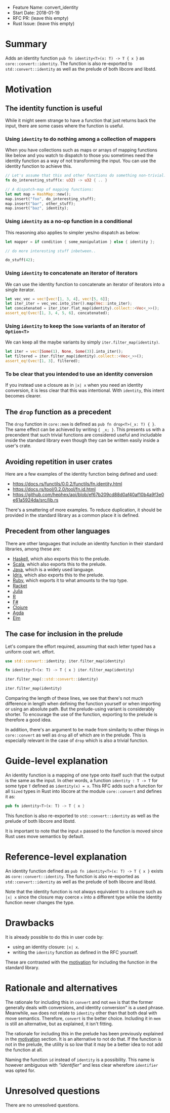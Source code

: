 - Feature Name: convert_identity
- Start Date: 2018-01-19
- RFC PR: (leave this empty)
- Rust Issue: (leave this empty)

# Summary
[summary]: #summary

Adds an identity function `pub fn identity<T>(x: T) -> T { x }` as
`core::convert::identity`. The function is also re-exported to
`std::convert::identity` as well as the prelude of
both libcore and libstd.

# Motivation
[motivation]: #motivation

## The identity function is useful

While it might seem strange to have a function that just returns back the input,
there are some cases where the function is useful.

### Using `identity` to do nothing among a collection of mappers

When you have collections such as maps or arrays of mapping functions like
below and you watch to dispatch to those you sometimes need the identity
function as a way of not transforming the input. You can use the identity
function to achieve this.

```rust
// Let's assume that this and other functions do something non-trivial.
fn do_interesting_stuff(x: u32) -> u32 { .. }

// A dispatch-map of mapping functions:
let mut map = HashMap::new();
map.insert("foo", do_interesting_stuff);
map.insert("bar", other_stuff);
map.insert("baz", identity);
```

### Using `identity` as a no-op function in a conditional

This reasoning also applies to simpler yes/no dispatch as below:

```rust
let mapper = if condition { some_manipulation } else { identity };

// do more interesting stuff inbetween..

do_stuff(42);
```

### Using `identity` to concatenate an iterator of iterators

We can use the identity function to concatenate an iterator of iterators
into a single iterator.

```rust
let vec_vec = vec![vec![1, 3, 4], vec![5, 6]];
let iter_iter = vec_vec.into_iter().map(Vec::into_iter);
let concatenated = iter_iter.flat_map(identity).collect::<Vec<_>>();
assert_eq!(vec![1, 3, 4, 5, 6], concatenated);
```

### Using `identity` to keep the `Some` variants of an iterator of `Option<T>`

We can keep all the maybe variants by simply `iter.filter_map(identity)`.

```rust
let iter = vec![Some(1), None, Some(3)].into_iter();
let filtered = iter.filter_map(identity).collect::<Vec<_>>();
assert_eq!(vec![1, 3], filtered);
```

### To be clear that you intended to use an identity conversion

If you instead use a closure as in `|x| x` when you need an
identity conversion, it is less clear that this was intentional.
With `identity`, this intent becomes clearer.

## The `drop` function as a precedent

The `drop` function in `core::mem` is defined as `pub fn drop<T>(_x: T) { }`.
The same effect can be achieved by writing `{ _x; }`. This presents us
with a precendent that such trivial functions are considered useful and
includable inside the standard library even though they can be written easily
inside a user's crate.

## Avoiding repetition in user crates

Here are a few examples of the identity function being defined and used:

+ https://docs.rs/functils/0.0.2/functils/fn.identity.html
+ https://docs.rs/tool/0.2.0/tool/fn.id.html
+ https://github.com/hephex/api/blob/ef67b209cd88d0af40af10b4a9f3e0e61a5924da/src/lib.rs

There's a smattering of more examples. To reduce duplication, it
should be provided in the standard library as a common place it is defined.

## Precedent from other languages

There are other languages that include an identity function in
their standard libraries, among these are:

+ [Haskell](http://hackage.haskell.org/package/base-4.10.1.0/docs/Prelude.html#v:id), which also exports this to the prelude.
+ [Scala](https://www.scala-lang.org/api/current/scala/Predef$.html#identity[A](x:A):A), which also exports this to the prelude.
+ [Java](https://docs.oracle.com/javase/8/docs/api/java/util/function/Function.html#identity--), which is a widely used language.
+ [Idris](https://www.idris-lang.org/docs/1.0/prelude_doc/docs/Prelude.Basics.html), which also exports this to the prelude.
+ [Ruby](http://ruby-doc.org/core-2.5.0/Object.html#method-i-itself), which exports it to what amounts to the top type.
+ [Racket](http://docs.racket-lang.org/reference/values.html)
+ [Julia](https://docs.julialang.org/en/release-0.4/stdlib/base/#Base.identity)
+ [R](https://stat.ethz.ch/R-manual/R-devel/library/base/html/identity.html)
+ [F#](https://msdn.microsoft.com/en-us/visualfsharpdocs/conceptual/operators.id%5B%27t%5D-function-%5Bfsharp%5D)
+ [Clojure](https://clojuredocs.org/clojure.core/identity)
+ [Agda](http://www.cse.chalmers.se/~nad/repos/lib/src/Function.agda)
+ [Elm](http://package.elm-lang.org/packages/elm-lang/core/latest/Basics#identity)

## The case for inclusion in the prelude

Let's compare the effort required, assuming that each letter
typed has a uniform cost wrt. effort.

```rust
use std::convert::identity; iter.filter_map(identity)

fn identity<T>(x: T) -> T { x } iter.filter_map(identity)

iter.filter_map(::std::convert::identity)

iter.filter_map(identity)
```

Comparing the length of these lines, we see that there's not much difference in
length when defining the function yourself or when importing or using an absolute
path. But the prelude-using variant is considerably shorter. To encourage the
use of the function, exporting to the prelude is therefore a good idea.

In addition, there's an argument to be made from similarity to other things in
`core::convert` as well as `drop` all of which are in the prelude. This is
especially relevant in the case of `drop` which is also a trivial function.

# Guide-level explanation
[guide-level-explanation]: #guide-level-explanation

An identity function is a mapping of one type onto itself such that the output
is the same as the input. In other words, a function `identity : T -> T` for
some type `T` defined as `identity(x) = x`. This RFC adds such a function for
all `Sized` types in Rust into libcore at the module `core::convert` and
defines it as:

```rust
pub fn identity<T>(x: T) -> T { x }
```

This function is also re-exported to `std::convert::identity` as well as
the prelude of both libcore and libstd.

It is important to note that the input `x` passed to the function is
moved since Rust uses move semantics by default.

# Reference-level explanation
[reference-level-explanation]: #reference-level-explanation

An identity function defined as `pub fn identity<T>(x: T) -> T { x }` exists as
`core::convert::identity`. The function is also re-exported as
`std::convert::identity` as well as the prelude of both libcore and libstd.

Note that the identity function is not always equivalent to a closure
such as `|x| x` since the closure may coerce `x` into a different type
while the identity function never changes the type.

# Drawbacks
[drawbacks]: #drawbacks

It is already possible to do this in user code by:

+ using an identity closure: `|x| x`.
+ writing the `identity` function as defined in the RFC yourself.

These are contrasted with the [motivation] for including the function
in the standard library.

# Rationale and alternatives
[alternatives]: #alternatives

The rationale for including this in `convert` and not `mem` is that the
former generally deals with conversions, and identity conversion" is a used
phrase. Meanwhile, `mem` does not relate to `identity` other than that both
deal with move semantics. Therefore, `convert` is the better choice. Including
it in `mem` is still an alternative, but as explained, it isn't fitting.

The rationale for including this in the prelude has been previously
explained in the [motivation] section. It is an alternative to not do that.
If the function is not in the prelude, the utility is so low that it may
be a better idea to not add the function at all.

Naming the function `id` instead of `identity` is a possibility.
This name is however ambiguous with *"identifier"* and less clear
wherefore `identifier` was opted for.

# Unresolved questions
[unresolved]: #unresolved-questions

There are no unresolved questions.